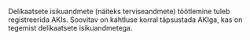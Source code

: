 Delikaatsete isikuandmete (näiteks terviseandmete) töötlemine tuleb
registreerida AKIs. Soovitav on kahtluse korral täpsustada AKIga, kas on
tegemist delikaatsete isikuandmetega.
